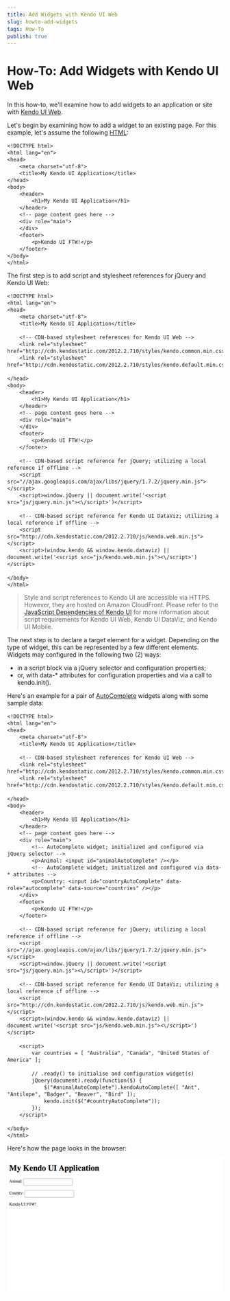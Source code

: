 ```yaml
---
title: Add Widgets with Kendo UI Web
slug: howto-add-widgets
tags: How-To
publish: true
---
```


# How-To: Add Widgets with Kendo UI Web

In this how-to, we'll examine how to add widgets to an application or site with [Kendo UI Web](http://www.kendoui.com/web.aspx).

Let's begin by examining how to add a widget to an existing page. For this example, let's assume the following [HTML](http://w3c.org):

	<!DOCTYPE html>
	<html lang="en">
	<head>
		<meta charset="utf-8">
		<title>My Kendo UI Application</title>
	</head>
	<body>
		<header>
			<h1>My Kendo UI Application</h1>
		</header>
		<!-- page content goes here -->
		<div role="main">
		</div>
		<footer>
			<p>Kendo UI FTW!</p>
		</footer>
	</body>
	</html>

The first step is to add script and stylesheet references for jQuery and Kendo UI Web:

	<!DOCTYPE html>
	<html lang="en">
	<head>
		<meta charset="utf-8">
		<title>My Kendo UI Application</title>

		<!-- CDN-based stylesheet references for Kendo UI Web -->
		<link rel="stylesheet" href="http://cdn.kendostatic.com/2012.2.710/styles/kendo.common.min.css">
		<link rel="stylesheet" href="http://cdn.kendostatic.com/2012.2.710/styles/kendo.default.min.css">

	</head>
	<body>
		<header>
			<h1>My Kendo UI Application</h1>
		</header>
		<!-- page content goes here -->
		<div role="main">
		</div>
		<footer>
			<p>Kendo UI FTW!</p>
		</footer>

		<!-- CDN-based script reference for jQuery; utilizing a local reference if offline -->
		<script src="//ajax.googleapis.com/ajax/libs/jquery/1.7.2/jquery.min.js"></script>
		<script>window.jQuery || document.write('<script src="js/jquery.min.js"><\/script>')</script>

		<!-- CDN-based script reference for Kendo UI DataViz; utilizing a local reference if offline -->
		<script src="http://cdn.kendostatic.com/2012.2.710/js/kendo.web.min.js"></script>
		<script>(window.kendo && window.kendo.dataviz) || document.write('<script src="js/kendo.web.min.js"><\/script>')</script>

	</body>
	</html>

> Style and script references to Kendo UI are accessible via HTTPS. However, they are hosted on Amazon CloudFront. Please refer to the [JavaScript Dependencies of Kendo UI](http://docs.kendoui.com/getting-started/javascript-dependencies) for more information about script requirements for Kendo UI Web, Kendo UI DataViz, and Kendo UI Mobile.

The next step is to declare a target element for a widget. Depending on the type of widget, this can be represented by a few different elements. Widgets may configured in the following two (2) ways:

* in a script block via a jQuery selector and configuration properties;
* or, with data-* attributes for configuration properties and via a call to kendo.init().

Here's an example for a pair of [AutoComplete](http://docs.kendoui.com/api/web/autocomplete) widgets along with some sample data:

	<!DOCTYPE html>
	<html lang="en">
	<head>
		<meta charset="utf-8">
		<title>My Kendo UI Application</title>

		<!-- CDN-based stylesheet references for Kendo UI Web -->
		<link rel="stylesheet" href="http://cdn.kendostatic.com/2012.2.710/styles/kendo.common.min.css">
		<link rel="stylesheet" href="http://cdn.kendostatic.com/2012.2.710/styles/kendo.default.min.css">

	</head>
	<body>
		<header>
			<h1>My Kendo UI Application</h1>
		</header>
		<!-- page content goes here -->
		<div role="main">
			<!-- AutoComplete widget; initialized and configured via jQuery selector -->
			<p>Animal: <input id="animalAutoComplete" /></p>
			<!-- AutoComplete widget; initialized and configured via data-* attributes -->
			<p>Country: <input id="countryAutoComplete" data-role="autocomplete" data-source="countries" /></p>
		</div>
		<footer>
			<p>Kendo UI FTW!</p>
		</footer>

		<!-- CDN-based script reference for jQuery; utilizing a local reference if offline -->
		<script src="//ajax.googleapis.com/ajax/libs/jquery/1.7.2/jquery.min.js"></script>
		<script>window.jQuery || document.write('<script src="js/jquery.min.js"><\/script>')</script>

		<!-- CDN-based script reference for Kendo UI DataViz; utilizing a local reference if offline -->
		<script src="http://cdn.kendostatic.com/2012.2.710/js/kendo.web.min.js"></script>
		<script>(window.kendo && window.kendo.dataviz) || document.write('<script src="js/kendo.web.min.js"><\/script>')</script>

		<script>
			var countries = [ "Australia", "Canada", "United States of America" ];

			// .ready() to initialise and configuration widget(s)
			jQuery(document).ready(function($) {
				$("#animalAutoComplete").kendoAutoComplete([ "Ant", "Antilope", "Badger", "Beaver", "Bird" ]);
				kendo.init($("#countryAutoComplete"));
			});
		</script>

	</body>
	</html>

Here's how the page looks in the browser:

![Area Chart](images/autocomplete-example.png)